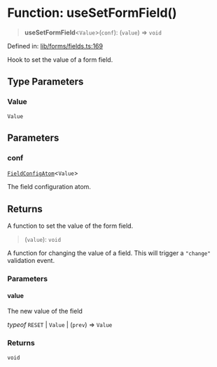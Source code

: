 # Function: useSetFormField()

> **useSetFormField**\<`Value`\>(`conf`): (`value`) => `void`

Defined in: [lib/forms/fields.ts:169](https://github.com/aldesgroup/goaldn/blob/6a7943d02984b1a6b41d76a3a483a1484b644076/lib/forms/fields.ts#L169)

Hook to set the value of a form field.

## Type Parameters

### Value

`Value`

## Parameters

### conf

[`FieldConfigAtom`](../type-aliases/FieldConfigAtom.md)\<`Value`\>

The field configuration atom.

## Returns

A function to set the value of the form field.

> (`value`): `void`

A function for changing the value of a field. This will trigger a `"change"`
validation event.

### Parameters

#### value

The new value of the field

*typeof* `RESET` | `Value` | (`prev`) => `Value`

### Returns

`void`
